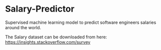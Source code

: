 # Salary-Predictor
Supervised machine learning model to predict software engineers salaries around the world.

The Salary dataset can be downloaded from here: https://insights.stackoverflow.com/survey
